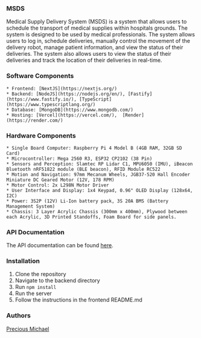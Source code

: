 ### MSDS
Medical Supply Delivery System (MSDS) is a system that allows users to schedule the transport of medical supplies within hospitals grounds. The system is designed to be used by medical professionals. The system allows users to log in, schedule deliveries, manually control the movement of the delivery robot, manage patient information, and view the status of their deliveries. The system also allows users to view the status of their deliveries and track the location of their deliveries in real-time. 

### Software Components
    * Frontend: [NextJS](https://nextjs.org/)
    * Backend: [NodeJS](https://nodejs.org/en/), [Fastify](https://www.fastify.io/), [TypeScript](https://www.typescriptlang.org/) 
    * Database: [MongoDB](https://www.mongodb.com/)
    * Hosting: [Vercel](https://vercel.com/),  [Render](https://render.com/)

### Hardware Components
    * Single Board Computer: Raspberry Pi 4 Model B (4GB RAM, 32GB SD Card)
    * Microcontroller: Mega 2560 R3, ESP32 CP2102 (38 Pin)
    * Sensors and Perception: Slamtec RP Lidar C1, MPU6050 (IMU), iBeacon Bluetooth nRF51822 module (BLE beacon), RFID Module RC522 
    * Motion and Navigation: 97mm Mecanum Wheels, JGB37-520 Hall Encoder Miniature DC Geared Motor (12V, 178 RPM)
    * Motor Control: 2x L298N Motor Driver
    * User Interface and Display: 1x4 Keypad, 0.96" OLED Display (128x64, I2C)
    * Power: 3S2P (12V) Li-Ion battery pack, 3S 20A BMS (Battery Management System)
    * Chassis: 3 Layer Acrylic Chassis (300mm x 400mm), Plywood between each Acrylic, 3D Printed Standoffs, Foam Board for side panels.

### API Documentation
The API documentation can be found [here](./backend/README.md).

### Installation
1. Clone the repository
2. Navigate to the backend directory
3. Run `npm install`
4. Run the server
6. Follow the instructions in the frontend README.md

### Authors
[Precious Michael](https://eyiza.github.io/precious-michael/)
